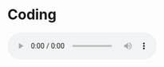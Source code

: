 # Coding
<audio controls="" autoplay="" loop=""> <source src="soundfile path" type="audio/"type"> Your browser does not support the audio element. </source>
